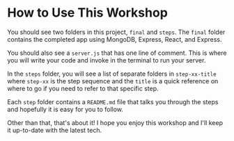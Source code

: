 # How to Use This Workshop

You should see two folders in this project, `final` and `steps`. The `final` folder contains the completed app using MongoDB, Express, React, and Express.

You should also see a `server.js` that has one line of comment. This is where you will write your code and invoke in the terminal to run your server.

In the `steps` folder, you will see a list of separate folders in `step-xx-title` where `step-xx` is the step sequence and the `title` is a quick reference on where to go if you need to refer to that specific step.

Each `step` folder contains a `README.md` file that talks you through the steps and hopefully it is easy for you to follow.

Other than that, that's about it! I hope you enjoy this workshop and I'll keep it up-to-date with the latest tech.
